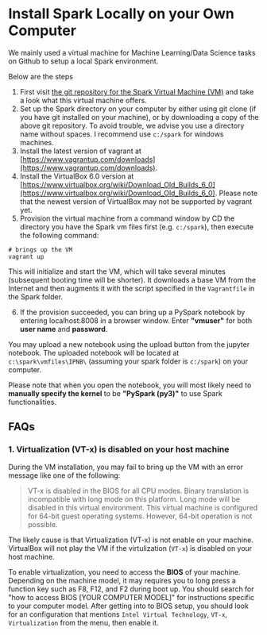 # Install Spark Locally on your Own Computer

We mainly used a virtual machine for Machine Learning/Data Science tasks on Github to setup a local Spark environment.

Below are the steps

1. First visit [the git repository for the Spark Virtual Machine (VM)](https://github.com/paulovn/ml-vm-notebook) and take a look what this virtual machine offers.
2. Set up the Spark directory on your computer by either using git clone (if you have git installed on your machine), or by downloading a copy of the above git repository. To avoid trouble, we advise you use a directory name without spaces. I recommend use `c:/spark` for windows machines.
3. Install the latest version of vagrant at  [https://www.vagrantup.com/downloads](https://www.vagrantup.com/downloads).
4. Install the VirtualBox 6.0 version at [https://www.virtualbox.org/wiki/Download_Old_Builds_6_0](https://www.virtualbox.org/wiki/Download_Old_Builds_6_0). Please note that the newest version of VirtualBox may not be supported by vagrant yet. 
5. Provision the virtual machine from a command window by CD the directory you have the Spark vm files first (e.g. `c:/spark`), then execute the following command:
```shell
# brings up the VM
vagrant up
```

This will initialize and start the VM, which will take several minutes (subsequent booting time will be shorter). It downloads a base VM from the Internet and then augments it with the script specified in  the `Vagrantfile` in the Spark folder.

6. If the provision succeeded, you can bring up a PySpark notebook by entering localhost:8008 in a browser window. Enter **"vmuser"** for both **user name** and **password**. 

You may upload a new notebook using the upload button from the jupyter notebook. The uploaded notebook will be located at  `c:\spark\vmfiles\IPNB\` (assuming your spark folder is `c:/spark`) on your computer. 

Please note that when you open the notebook, you will most likely need to **manually specify the kernel** to be **"PySpark (py3)"** to use Spark functionalities. 


<a id="faqs"></a>
## FAQs

<a id="1-virtualization-vt-x-is-disabled-on-your-host-machine"></a>
### 1. Virtualization (VT-x) is disabled on your host machine 

During the VM installation, you may fail to bring up the VM with an error message like one of the following:

> VT-x is disabled in the BIOS for all CPU modes.
> Binary translation is incompatible with long mode on this platform. Long mode will be disabled in this virtual environment.
> This virtual machine is configured for 64-bit guest operating systems. However, 64-bit operation is not possible.

The likely cause is that Virtualization (VT-x) is not enable on your machine. VirtualBox will not play the VM if the virtulization (`VT-x`) is disabled on your host machine. 

To enable virtualization, you need to access the **BIOS** of your machine. Depending on the machine model, it may requires you to long press a function key such as F8, F12, and F2 during boot up. You should search for "how to access BIOS [YOUR COMPUTER MODEL]" for instructions specific to your computer model. After getting into to BIOS setup, you should look for an configuration that mentions `Intel Virtual Technology`, `VT-x`, `Virtualization` from the menu, then enable it. 

<!-- Try the VMplayer again. You may also need to do this: In VMware player, go to the Cloudera virtual machine->virtual machine settings->processors->virtualization engine->select "Intel VT-x or AMD-V". -->